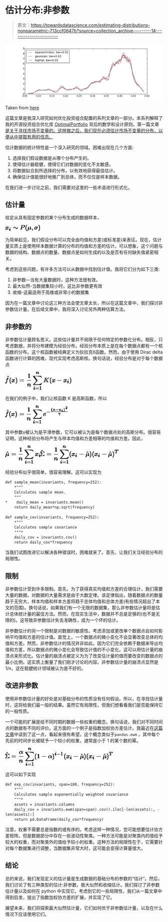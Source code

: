 # 估计分布:非参数

> 原文：<https://towardsdatascience.com/estimating-distributions-nonparametric-713ccf0647b?source=collection_archive---------14----------------------->

![](img/c2f79b9adf2ec27d03d6c2109ea4e844.png)

Taken from [here](https://stats.stackexchange.com/questions/218514/how-to-decide-whether-a-kernel-density-estimate-is-good)

这篇文章是我深入研究如何优化投资组合配置的系列文章的一部分。本系列解释了我的开源投资组合优化库 [OptimalPortfolio](https://github.com/VivekPa/OptimalPortfolio) 背后的数学和设计原则。第一篇文章[是关于寻找市场不变量的。这样做之后，我们现在必须估计市场不变量的分布，以便从中提取有用的信息。](/market-invariants-can-there-really-be-predictive-power-in-market-data-6eefc1b4a2ab)

估计数据的统计特性是一个深入研究的领域。困难出现在几个方面:

1.  选择我们假设数据是从哪个分布产生的。
2.  使得估计器稳健，使得它们对数据的变化不太敏感。
3.  将数据拟合到所选择的分布，以有效地获得最佳估计。
4.  确保估计值能很好地推广到总体，而不仅仅是样本数据。

在我们进一步讨论之前，我们需要对这里的一些术语进行形式化。

## 估计量

给定从具有固定参数的某个分布生成的数据样本，

![](img/00f4f849a1ffdea7c906cb6bb5ef2888.png)

为简单起见，我们假设分布可以完全由均值和方差(或标准差)来表征。现在，估计量实质上是使用样本数据计算的分布的均值和方差的估计。可以想象，这个问题与数据的结构、数据点的数量、数据点是如何生成的以及是否有任何缺失值紧密相关。

考虑到这些问题，有许多方法可以从数据中找到估计值。我将它们分为如下三类:

1.  非参数—当有大量数据时，这种方法很有效。
2.  最大似然-当数据集较小时，这比非参数更有效
3.  收缩-这最适用于高维或非常小的数据集

因为在一篇文章中讨论这三种方法会使文章太长，所以在这篇文章中，我们探讨非参数估计量。在后续文章中，我将深入讨论另外两种估算方法。

## 非参数的

非参数估计量顾名思义。这些估计量并不局限于任何特定的参数化分布。相反，只考虑数据，并将分布建模为经验分布。经验分布本质上是在每个数据点都有一个核函数的分布。这个核函数被经典定义为狄拉克δ函数。然而，由于使用 Dirac delta 函数进行计算的困难，现代实现考虑高斯核。换句话说，经验分布是对于每个数据点

![](img/da2ead19fb952fafc159ed3d039fadbd.png)

在我们的例子中，我们让核函数 K 是高斯函数，所以

![](img/4a20911cf15f94c60b085cca38407e16.png)

其中参数γ被认为是平滑参数，它可以被认为是每个数据点处的高斯分布。很容易证明，这种经验分布将产生与样本均值和方差相等的均值和方差。因此，

![](img/8b1b0e830a6d692b4bdcac00054a8334.png)![](img/4ce30b4f56e9dbdec30190dca994ef35.png)

经验分布似乎很简单，很容易理解。这可以实现为

```
def sample_mean(invariants, frequency=252):
    *"""
    Calculates sample mean.
    """
*    daily_mean = invariants.mean()
    return daily_mean*np.sqrt(frequency)

def sample_cov(invariants, frequency=252):
    *"""
    Calculates sample covariance
    """*
    daily_cov = invariants.cov()
    return daily_cov*frequency
```

当我们试图改进它以解决各种错误时，困难就来了。首先，让我们关注经验分布的局限性。

## 限制

非参数估计受到许多限制。首先，为了获得真实均值和方差的合理估计，我们需要大量的数据。对数据的大量需求是由于大数定律。该定律指出，随着数据点的数量趋于无穷大，样本均值和样本方差将趋于总体均值和总体方差(有些情况超出了本文的范围)。换句话说，如果我们有一个无限的数据集，那么非参数估计量将是估计总体统计量的最佳方法。然而，在现实生活中，数据并不总是足够的(也不是无限的)。这导致非参数估计失去准确性，成为一个坏的估计。

非参数估计的另一个限制是对数据的敏感性。考虑添加或更改单个数据点会如何影响平均值和方差的估计值。直觉上，一个数据点的微小变化不会显著改变总体的均值和方差。然而，非参数估计的情况并非如此。因为它们完全依赖于数据来导出均值和方差，所以数据点的微小变化会导致估计值的不小变化。这可以用估计量的崩溃点来形式化。估计量的崩溃点被定义为为了改变估计量的值而要改变的数据点的最小比例。这实质上衡量了我们刚才讨论的内容。非参数估计量的崩溃点显然是 1/n，这在稳健统计领域被认为是不好的。

## 改进非参数

使用非参数估计量的好处是对基础分布的性质没有任何假设。所以，在寻找估计量时，这将给我们最一般的结果。虽然它有局限性，但我们想看看我们是否能保持它的一般性质。

一个可能的扩展是给不同时期的数据一些权重的概念。换句话说，我们对不同时间点的数据有不同的评价。这方面的一个例子是指数加权协方差估计。我最近在[这篇文章](https://reasonabledeviations.science/2018/08/15/exponential-covariance/)中读到了这一点，看起来很有希望。这个概念类似于`pandas.ewm` ，其中每个先前的时间步长被赋予一个较小的权重，通常是小于 1 的某个数的幂。

![](img/79258b53f0bc2c45689217ccae7d4eb3.png)

这可以如下实现

```
def exp_cov(invariants, span=180, frequency=252):
    *"""
    Calculates sample exponentially weighted covariance
    """*
    assets = invariants.columns
    daily_cov = invariants.ewm(span=span).cov().iloc[-len(assets):, -len(assets):]
    return pd.DataFrame(daily_cov*frequency)
```

注意，权重不需要总是指数的或有序的。考虑这样一种情况，您可能想要估计协方差矩阵，但是数据部分中存在一些波动性聚类。一种方法可能是对聚类内的值给予较大的权重，而对聚类外的值给予较小的权重。这种方法的局限性在于，它需要针对每个数据集进行调整，当数据集非常大时，这可能会变得计算量很大。

## 结论

总的来说，我们发现定义的估计量是生成数据的基础分布的参数的“估计”。然后，我们讨论了有三种类型的估计:非参数，极大似然和收缩估计。我们探讨了非参数估计量以及如何在 python 中实现它。考虑到它的一些局限性，我们从一篇文章中得到启发，提出了指数加权协方差的扩展，并实现了它。

展望未来，我们将探索最大似然估计量，它们如何优于非参数估计量，以及在什么情况下应该使用它们。